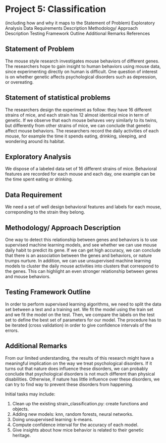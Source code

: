 Project 5: Classification
===============================================

 
 (including how and why it maps to the Statement of Problem)
 Exploratory Analysis
 Data Requirements Description
 Methodology/ Approach Description
 Testing Framework Outline
 Additional Remarks
 References
 
## Statement of Problem

The mouse style research investigates mouse behaviors of different genes. The researchers hope to gain insight to human behaviors using mouse data, since experimenting directly on human is difficult. One question of interest is on whether genetic affects psychological disorders such as depression, or overeating. 


## Statement of statistical problems

The researchers design the experiment as follow: they have 16 different strains of mice, and each strain has 12 almost identical mice in term of genetic. If we observe that each mouse behaves very similarly to its twins, but differently from other strains of mice, we can conclude that genetic affect mouse behaviors. The researchers record the daily activities of each mouse, for example the time it spends eating, drinking, sleeping, and wondering around its habitat. 

## Exploratory Analysis

We dispose of a labeled data set of 16 different strains of mice. Behavioral features are recorded for each mouse and each day, one example can be the time spent eating or drinking. 

## Data Requirement

We need a set of well design behavioral features and labels for each mouse, correponding to the strain they belong.

## Methodology/ Approach Description

One way to detect this relationship between genes and behaviors is to use supervised machine learning models, and see whether we can use mouse daily habit to predict its gene. If we can get high accuracy, we can conclude that there is an association between the genes and behaviors, or nature trumps nurture. In addition, we can use unsupervised machine learning models to cluster the daily mouse activities into clusters that correspond to the genes. This can highlight an even stronger relationship between genes and mouse behaviors. 

## Testing Framework Outline

In order to perform supervised learning algorithms, we need to split the data set between a test and a training set. We fit the model using the train set and we fit the model on the test. Then, we compare the labels on the test set to define the best set of parameters for our model. The procedure has to be iterated (cross validation) in order to give confidence intervals of the errors.

## Additional Remarks

From our limited understanding, the results of this research might have a meaningful implication on the way we treat psychological disorders. If it turns out that nature does influence these disorders, we can probably conclude that psychological disorders is not much different than physical disabilities. Otherwise, if nature has little influence over these disorders, we can try to find way to prevent these disorders from happening.

Initial tasks may include:

1. Clean up the existing strain_classification.py: create functions and objects.
2. Adding new models: knn, random forests, neural networks.
3. Doing unsupervised learning: k-means.
4. Compute confidence interval for the accuracy of each model.
5. Give insights about how mice behavior is related to their genetic heritage.

